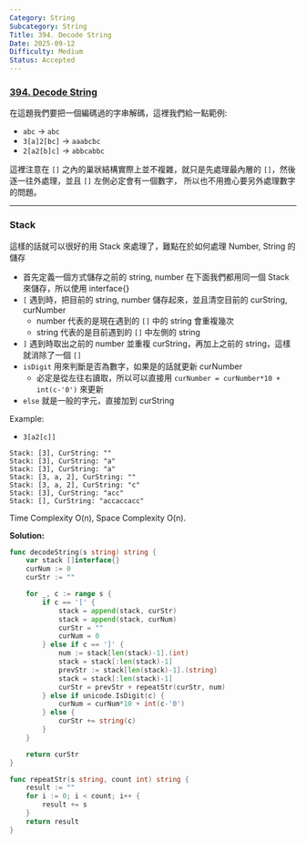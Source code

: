 ```yaml
---
Category: String
Subcategory: String
Title: 394. Decode String
Date: 2025-09-12
Difficulty: Medium
Status: Accepted
---
```

### [394. Decode String]

在這題我們要把一個編碼過的字串解碼，這裡我們給一點範例:
-	`abc` -> `abc`
-	`3[a]2[bc]` -> `aaabcbc`
-	`2[a2[b]c]` -> `abbcabbc`

這裡注意在 `[]` 之內的巢狀結構實際上並不複雜，就只是先處理最內層的 `[]`，然後逐一往外處理，並且 `[]` 左側必定會有一個數字，
所以也不用擔心要另外處理數字的問題。

---

### Stack

這樣的話就可以很好的用 Stack 來處理了，難點在於如何處理 Number, String 的儲存
-	首先定義一個方式儲存之前的 string, number 在下面我們都用同一個 Stack 來儲存，所以使用 interface{}
-	`[` 遇到時，把目前的 string, number 儲存起來，並且清空目前的 curString, curNumber
	-	number 代表的是現在遇到的 `[]` 中的 string 會重複幾次
	-	string 代表的是目前遇到的 `[]` 中左側的 string
-	`]` 遇到時取出之前的 number 並重複 curString，再加上之前的 string，這樣就消除了一個 `[]`
-	`isDigit` 用來判斷是否為數字，如果是的話就更新 curNumber
	-	必定是從左往右讀取，所以可以直接用 `curNumber = curNumber*10 + int(c-'0')` 來更新
-	`else` 就是一般的字元，直接加到 curString

Example:
-	`3[a2[c]]`
```
Stack: [3], CurString: ""
Stack: [3], CurString: "a"
Stack: [3], CurString: "a"
Stack: [3, a, 2], CurString: "" 
Stack: [3, a, 2], CurString: "c"
Stack: [3], CurString: "acc"
Stack: [], CurString: "accaccacc"
```

Time Complexity O(n), Space Complexity O(n).

**Solution:**
```go
func decodeString(s string) string {
	var stack []interface{}
	curNum := 0
	curStr := ""

	for _, c := range s {
		if c == '[' {   
			stack = append(stack, curStr)
			stack = append(stack, curNum)
			curStr = ""
			curNum = 0
		} else if c == ']' {
			num := stack[len(stack)-1].(int)
			stack = stack[:len(stack)-1]
			prevStr := stack[len(stack)-1].(string)
			stack = stack[:len(stack)-1]
			curStr = prevStr + repeatStr(curStr, num)
		} else if unicode.IsDigit(c) {
			curNum = curNum*10 + int(c-'0')
		} else {
			curStr += string(c)
		}
	}

	return curStr
}

func repeatStr(s string, count int) string {
	result := ""
	for i := 0; i < count; i++ {
		result += s
	}
	return result
}
```

[394. Decode String]: https://leetcode.com/problems/decode-string/
